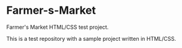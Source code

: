 # Farmer-s-Market
Farmer's Market HTML/CSS test project.

This is a test repository with a sample project written in HTML/CSS.
